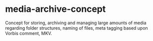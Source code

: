# media-archive-concept
Concept for storing, archiving and managing large amounts of media regarding folder structures, naming of files, meta tagging based upon Vorbis comment, MKV.
